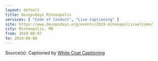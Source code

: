 ```yaml
---
layout: default
title: Devopsdays Minneapolis
services: [ "Code of Conduct", "Live Captioning" ]
site: https://www.devopsdays.org/events/2019-minneapolis/welcome/
city: Minneapolis, MN
from: 2019-08-07
to: 2019-08-08
---
```


Source(s): Captioned by [White Coat Captioning](http://www.whitecoatcaptioning.com/)